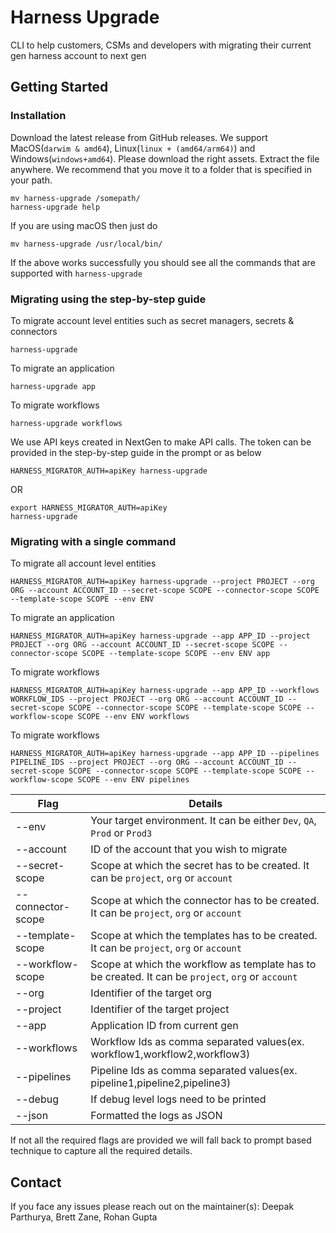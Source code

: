 # Harness Upgrade
CLI to help customers, CSMs and developers with migrating their current gen harness account to next gen

## Getting Started

### Installation
Download the latest release from GitHub releases. We support MacOS(`darwim & amd64`), Linux(`linux + (amd64/arm64)`) and Windows(`windows+amd64`). Please download the right assets. Extract the file anywhere.
We recommend that you move it to a folder that is specified in your path. 

```shell
mv harness-upgrade /somepath/
harness-upgrade help
```

If you are using macOS then just do
```shell
mv harness-upgrade /usr/local/bin/
```

If the above works successfully you should see all the commands that are supported with `harness-upgrade`

### Migrating using the step-by-step guide

To migrate account level entities such as secret managers, secrets & connectors
```shell
harness-upgrade
```

To migrate an application 
```shell
harness-upgrade app
```

To migrate workflows
```shell
harness-upgrade workflows
```

We use API keys created in NextGen to make API calls. The token can be provided in the step-by-step guide in the prompt or as below

```shell
HARNESS_MIGRATOR_AUTH=apiKey harness-upgrade
```

OR
```shell
export HARNESS_MIGRATOR_AUTH=apiKey
harness-upgrade
```

### Migrating with a single command
To migrate all account level entities

```shell
HARNESS_MIGRATOR_AUTH=apiKey harness-upgrade --project PROJECT --org ORG --account ACCOUNT_ID --secret-scope SCOPE --connector-scope SCOPE --template-scope SCOPE --env ENV
```

To migrate an application

```shell
HARNESS_MIGRATOR_AUTH=apiKey harness-upgrade --app APP_ID --project PROJECT --org ORG --account ACCOUNT_ID --secret-scope SCOPE --connector-scope SCOPE --template-scope SCOPE --env ENV app
```

To migrate workflows

```shell
HARNESS_MIGRATOR_AUTH=apiKey harness-upgrade --app APP_ID --workflows WORKFLOW_IDS --project PROJECT --org ORG --account ACCOUNT_ID --secret-scope SCOPE --connector-scope SCOPE --template-scope SCOPE --workflow-scope SCOPE --env ENV workflows 
```

To migrate workflows

```shell
HARNESS_MIGRATOR_AUTH=apiKey harness-upgrade --app APP_ID --pipelines PIPELINE_IDS --project PROJECT --org ORG --account ACCOUNT_ID --secret-scope SCOPE --connector-scope SCOPE --template-scope SCOPE --workflow-scope SCOPE --env ENV pipelines 
```

| Flag              | Details                                                                                            |
|-------------------|----------------------------------------------------------------------------------------------------|
| --env             | Your target environment. It can be either `Dev`, `QA`, `Prod` or `Prod3`                           |
| --account         | ID of the account that you wish to migrate                                                         |
| --secret-scope    | Scope at which the secret has to be created. It can be `project`, `org` or `account`               |
| --connector-scope | Scope at which the connector has to be created. It can be `project`, `org` or `account`            |
| --template-scope  | Scope at which the templates has to be created. It can be `project`, `org` or `account`            |
| --workflow-scope  | Scope at which the workflow as template has to be created. It can be `project`, `org` or `account` |
| --org             | Identifier of the target org                                                                       |
| --project         | Identifier of the target project                                                                   |
| --app             | Application ID from current gen                                                                    |
| --workflows       | Workflow Ids as comma separated values(ex. workflow1,workflow2,workflow3)                          |
| --pipelines       | Pipeline Ids as comma separated values(ex. pipeline1,pipeline2,pipeline3)                          |
| --debug           | If debug level logs need to be printed                                                             |
| --json            | Formatted the logs as JSON                                                                         |

If not all the required flags are provided we will fall back to prompt based technique to capture all the required details.

## Contact
If you face any issues please reach out on the maintainer(s): Deepak Parthurya, Brett Zane, Rohan Gupta
